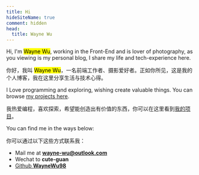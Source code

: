 ```yaml
---
title: Hi
hideSiteName: true
comment: hidden
head:
  title: Wayne Wu
---
```


Hi, I'm <mark>Wayne Wu</mark>, working in the Front-End and is lover of photography, as you viewing is my personal blog, I share my life and tech-experience here.

你好，我叫 <mark>Wayne Wu</mark>，一名前端工作者、摄影爱好者。正如你所见，这是我的个人博客，我在这里分享生活与技术心得。

I Love programming and exploring, wishing create valuable things. You can browse [my projects here](/projects).

我热爱编程，喜欢探索，希望能创造出有价值的东西，你可以在这里看到[我的项目](/projects)。

You can find me in the ways below:

你可以通过以下这些方式联系我：

 - Mail me at **wayne-wu@outlook.com**
 - Wechat to **cute-guan**
 - [Github **WayneWu98**](https://github.com/WayneWu98)
